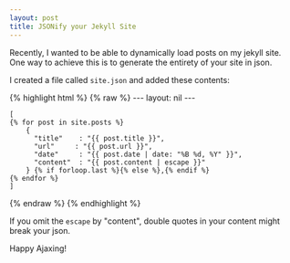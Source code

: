 ```yaml
---
layout: post
title: JSONify your Jekyll Site
---
```


Recently, I wanted to be able to dynamically load posts on my jekyll site. One way to achieve this is to generate the entirety
of your site in json.

I created a file called `site.json` and added these contents: 

{% highlight html %}
  {% raw %}
    ---
    layout: nil
    ---

    [
	{% for post in site.posts %}
	    {
	      "title"    : "{{ post.title }}",
	      "url"     : "{{ post.url }}",
	      "date"     : "{{ post.date | date: "%B %d, %Y" }}",
	      "content"  : "{{ post.content | escape }}"
	    } {% if forloop.last %}{% else %},{% endif %}
	{% endfor %}
    ] 
  {% endraw %}
{% endhighlight %}

If you omit the `escape` by "content", double quotes in your content might break your json.

Happy Ajaxing!
